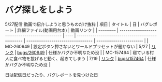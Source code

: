 # バグ探しをしよう
5/27配信
動画で紹介しようと思うものだけ抜粋
| 項目      | タイトル                                         | 日   | バグレポート                                       | 詳細ファイル(動画用台本)           | 動画リンク               |
| --------- | ------------------------------------------------ | ---- | -------------------------------------------------- | ---------------------------------- | ------------------------ |
| MC-260949 | 設定ボタン押さないとワールドプリセットが働かない | 5/27 | [リンク](https://bugs.mojang.com/browse/MC-260949) | [bugs/260949](bugs/260949/main.md) | 仕様かバグか不明なため没 |
| MC-157464 | 寝ている村人に食べ物を投げると動く、起きてしまう | 7/19 | [リンク](https://bugs.mojang.com/browse/MC-157464) | [bugs/157464](bugs/157464/main.md) | 仕様かバグか不明なため没 |

日は配信日だったり、バグレポートを見つけた日
